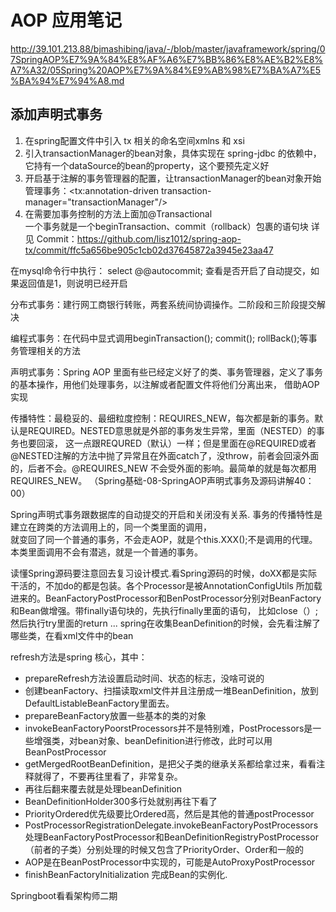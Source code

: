 # AOP 应用笔记

http://39.101.213.88/bjmashibing/java/-/blob/master/javaframework/spring/07SpringAOP%E7%9A%84%E8%AF%A6%E7%BB%86%E8%AE%B2%E8%A7%A32/05Spring%20AOP%E7%9A%84%E9%AB%98%E7%BA%A7%E5%BA%94%E7%94%A8.md


## 添加声明式事务

1. 在spring配置文件中引入 tx 相关的命名空间xmlns 和 xsi  
2. 引入transactionManager的bean对象，具体实现在 spring-jdbc 的依赖中，它持有一个dataSource的bean的property，这个要预先定义好  
3. 开启基于注解的事务管理器的配置，让transactionManager的bean对象开始管理事务：<tx:annotation-driven transaction-manager="transactionManager"/>  
4. 在需要加事务控制的方法上面加@Transactional  
一个事务就是一个beginTransaction、commit（rollback）包裹的语句块
详见 Commit：https://github.com/lisz1012/spring-aop-tx/commit/ffc5a656be905c1cb02d37645872a3945e23aa47  

在mysql命令行中执行： select @@autocommit; 查看是否开启了自动提交，如果返回值是1，则说明已经开启

分布式事务：建行网工商银行转账，两套系统间协调操作。二阶段和三阶段提交解决  

编程式事务：在代码中显式调用beginTransaction(); commit(); rollBack();等事务管理相关的方法  

声明式事务：Spring AOP 里面有些已经定义好了的类、事务管理器，定义了事务的基本操作，用他们处理事务，以注解或者配置文件将他们分离出来，
借助AOP实现

传播特性：最稳妥的、最细粒度控制：REQUIRES_NEW，每次都是新的事务。默认是REQUIRED。NESTED意思就是外部的事务发生异常，里面（NESTED）的事务也要回滚，
这一点跟REQURED（默认）一样；但是里面在@REQUIRED或者@NESTED注解的方法中抛了异常且在外面catch了，没throw，前者会回滚外面的，后者不会。@REQUIRES_NEW
不会受外面的影响。最简单的就是每次都用REQUIRES_NEW。
（Spring基础-08-SpringAOP声明式事务及源码讲解40：00）

Spring声明式事务跟数据库的自动提交的开启和关闭没有关系. 事务的传播特性是建立在跨类的方法调用上的，同一个类里面的调用，  
就变回了同一个普通的事务，不会走AOP，就是个this.XXX();不是调用的代理。本类里面调用不会有潜逃，就是一个普通的事务。

读懂Spring源码要注意回去复习设计模式.看Spring源码的时候，doXX都是实际干活的，不加do的都是包装。各个Processor是被AnnotationConfigUtils
所加载进来的。BeanFactoryPostProcessor和BenPostProcessor分别对BeanFactory和Bean做增强。带finally语句块的，先执行finally里面的语句，
比如close（）;然后执行try里面的return ... spring在收集BeanDefinition的时候，会先看注解了哪些类，在看xml文件中的bean

refresh方法是spring 核心，其中：
- prepareRefresh方法设置启动时间、状态的标志，没啥可说的
- 创建beanFactory、扫描读取xml文件并且注册成一堆BeanDefinition，放到DefaultListableBeanFactory里面去。
- prepareBeanFactory放置一些基本的类的对象
- invokeBeanFactoryPoorstProcessors并不是特别难，PostProcessors是一些增强类，对bean对象、beanDefinition进行修改，此时可以用BeanPostProcessor
- getMergedRootBeanDefinition，是把父子类的继承关系都给拿过来，看看注释就得了，不要再往里看了，非常复杂。
- 再往后翻来覆去就是处理beanDefinition
- BeanDefinitionHolder300多行处就别再往下看了
- PriorityOrdered优先级要比Ordered高，然后是其他的普通postProcessor
- PostProcessorRegistrationDelegate.invokeBeanFactoryPostProcessors处理BeanFactoryPostProcessor和BeanDefinitionRegistryPostProcessor（前者的子类）分别处理的时候又包含了PriorityOrder、Order和一般的
- AOP是在BeanPostProcessor中实现的，可能是AutoProxyPostProcessor
- finishBeanFactoryInitialization 完成Bean的实例化.

Springboot看看架构师二期

